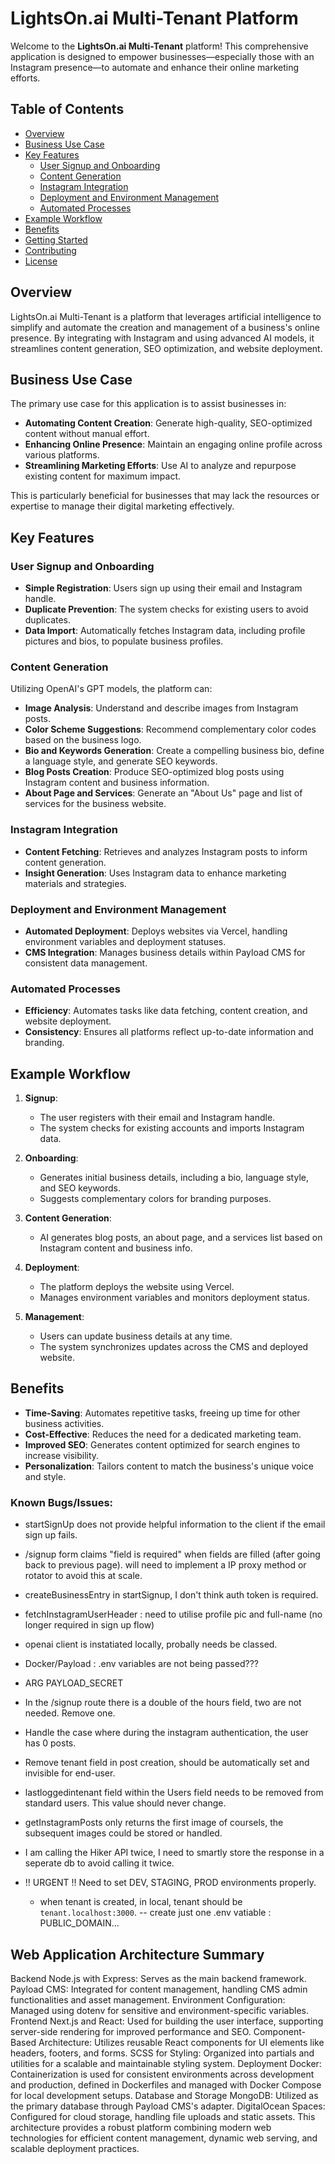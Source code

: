 # LightsOn.ai Multi-Tenant Platform

Welcome to the **LightsOn.ai Multi-Tenant** platform! This comprehensive application is designed to empower businesses—especially those with an Instagram presence—to automate and enhance their online marketing efforts.

## Table of Contents

- [Overview](#overview)
- [Business Use Case](#business-use-case)
- [Key Features](#key-features)
  - [User Signup and Onboarding](#user-signup-and-onboarding)
  - [Content Generation](#content-generation)
  - [Instagram Integration](#instagram-integration)
  - [Deployment and Environment Management](#deployment-and-environment-management)
  - [Automated Processes](#automated-processes)
- [Example Workflow](#example-workflow)
- [Benefits](#benefits)
- [Getting Started](#getting-started)
- [Contributing](#contributing)
- [License](#license)

## Overview

LightsOn.ai Multi-Tenant is a platform that leverages artificial intelligence to simplify and automate the creation and management of a business's online presence. By integrating with Instagram and using advanced AI models, it streamlines content generation, SEO optimization, and website deployment.

## Business Use Case

The primary use case for this application is to assist businesses in:

- **Automating Content Creation**: Generate high-quality, SEO-optimized content without manual effort.
- **Enhancing Online Presence**: Maintain an engaging online profile across various platforms.
- **Streamlining Marketing Efforts**: Use AI to analyze and repurpose existing content for maximum impact.

This is particularly beneficial for businesses that may lack the resources or expertise to manage their digital marketing effectively.

## Key Features

### User Signup and Onboarding

- **Simple Registration**: Users sign up using their email and Instagram handle.
- **Duplicate Prevention**: The system checks for existing users to avoid duplicates.
- **Data Import**: Automatically fetches Instagram data, including profile pictures and bios, to populate business profiles.

### Content Generation

Utilizing OpenAI's GPT models, the platform can:

- **Image Analysis**: Understand and describe images from Instagram posts.
- **Color Scheme Suggestions**: Recommend complementary color codes based on the business logo.
- **Bio and Keywords Generation**: Create a compelling business bio, define a language style, and generate SEO keywords.
- **Blog Posts Creation**: Produce SEO-optimized blog posts using Instagram content and business information.
- **About Page and Services**: Generate an "About Us" page and list of services for the business website.

### Instagram Integration

- **Content Fetching**: Retrieves and analyzes Instagram posts to inform content generation.
- **Insight Generation**: Uses Instagram data to enhance marketing materials and strategies.

### Deployment and Environment Management

- **Automated Deployment**: Deploys websites via Vercel, handling environment variables and deployment statuses.
- **CMS Integration**: Manages business details within Payload CMS for consistent data management.

### Automated Processes

- **Efficiency**: Automates tasks like data fetching, content creation, and website deployment.
- **Consistency**: Ensures all platforms reflect up-to-date information and branding.

## Example Workflow

1. **Signup**:
   - The user registers with their email and Instagram handle.
   - The system checks for existing accounts and imports Instagram data.

2. **Onboarding**:
   - Generates initial business details, including a bio, language style, and SEO keywords.
   - Suggests complementary colors for branding purposes.

3. **Content Generation**:
   - AI generates blog posts, an about page, and a services list based on Instagram content and business info.

4. **Deployment**:
   - The platform deploys the website using Vercel.
   - Manages environment variables and monitors deployment status.

5. **Management**:
   - Users can update business details at any time.
   - The system synchronizes updates across the CMS and deployed website.

## Benefits

- **Time-Saving**: Automates repetitive tasks, freeing up time for other business activities.
- **Cost-Effective**: Reduces the need for a dedicated marketing team.
- **Improved SEO**: Generates content optimized for search engines to increase visibility.
- **Personalization**: Tailors content to match the business's unique voice and style.


### Known Bugs/Issues:
- startSignUp does not provide helpful information to the client if the email sign up fails.
- /signup form claims "field is required" when fields are filled (after going back to previous page).
will need to implement a IP proxy method or rotator to avoid this at scale.
- createBusinessEntry in startSignup, I don't think auth token is required.

- fetchInstagramUserHeader : need to utilise profile pic and full-name (no longer required in sign up flow)

- openai client is instatiated locally, probally needs be classed.

- Docker/Payload : .env variables are not being passed???
- ARG PAYLOAD_SECRET 

- In the /signup route there is a double of the hours field, two are not needed. Remove one.

- Handle the case where during the instagram authentication, the user has 0 posts.

- Remove tenant field in post creation, should be automatically set and invisible for end-user.

- lastloggedintenant field within the Users field needs to be removed from standard users. This value should never change. 

- getInstagramPosts only returns the first image of coursels, the subsequent images could be stored or handled.

- I am calling the Hiker API twice, I need to smartly store the response in a seperate db to avoid calling it twice. 

- !! URGENT !! Need to set DEV, STAGING, PROD environments properly.
    - when tenant is created, in local, tenant should be `tenant.localhost:3000`.
-- create just one .env vatiable : PUBLIC_DOMAIN...
##


## Web Application Architecture Summary
Backend
Node.js with Express: Serves as the main backend framework.
Payload CMS: Integrated for content management, handling CMS admin functionalities and asset management.
Environment Configuration: Managed using dotenv for sensitive and environment-specific variables.
Frontend
Next.js and React: Used for building the user interface, supporting server-side rendering for improved performance and SEO.
Component-Based Architecture: Utilizes reusable React components for UI elements like headers, footers, and forms.
SCSS for Styling: Organized into partials and utilities for a scalable and maintainable styling system.
Deployment
Docker: Containerization is used for consistent environments across development and production, defined in Dockerfiles and managed with Docker Compose for local development setups.
Database and Storage
MongoDB: Utilized as the primary database through Payload CMS's adapter.
DigitalOcean Spaces: Configured for cloud storage, handling file uploads and static assets.
This architecture provides a robust platform combining modern web technologies for efficient content management, dynamic web serving, and scalable deployment practices.

